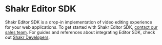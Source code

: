 # Shakr Editor SDK

Shakr Editor SDK is a drop-in implementation of video editing experience for your web applications.
To get started with Shakr Editor SDK, [contact our sales team](https://www.shakr.com/#contact).
For guides and references about integrating Editor SDK, check out [Shakr Developers](https://developers.shakr.com).
